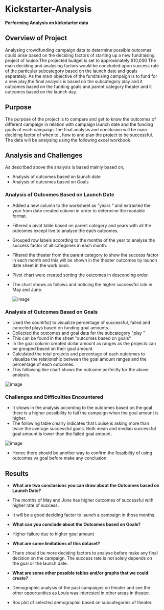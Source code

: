 # Kickstarter-Analysis
**Performing Analysis on kickstarter data**
## Overview of Project
Analysing crowdfunding campaign data to determine possible outcomes could arise based on the deciding factors of starting up a new fundraising project of louice.The projected budget is set to approximately $10,000
The main deciding and analysing factors would be concluded upon success rate of the particular subcategory based on the launch date and goals separately.
As the main objective of the fundraising campaign is to fund for a new play,the final analysis is based on the subcategory play and it outcomes based on the funding goals and parent category theater and it outcomes based on the launch day.   

## Purpose
The purpose of the project is to compare and get to know the outcomes of different campaign in relation with campaign launch date and the funding goals of each campaign.The final analysis and conclusion will be main deciding factor of when to , how to and plan the project to be successful. The data will be analysing using the following excel workbook. 

## Analysis and Challenges
As described above the analysis is based mainly based on,
- Analysis of outcomes based on launch date
- Analysis of outcomes based on Goals

### Analysis of Outcomes Based on Launch Date

- Added a new column to the worksheet as "years " and extracted the year from date created column in order to determine the readable format. 
- Filtered a pivot table based on parent category and years with all the outcomes except live to analyse the each outcomes. 
- Grouped row labels according to the months of the year to analyse the success factor of all categories in each month. 
- Filtered the theater from the parent category to show the success factor in each month and this will be shown in the theater outcomes by launch date sheet in the work book.
- Pivot chart were created sorting the outcomes in descending order. 
- The chart shows as follows and noticing the higher successful rate in May and June.
  
  ![image](https://user-images.githubusercontent.com/93173498/140600027-5974c046-6487-4844-b0b1-284895362431.png)


### Analysis of Outcomes Based on Goals
- Used the countifs() to visualize percentage of successful, failed and canceled plays based on funding goal amounts.
- Collected the outcomes and goal data for the subcategory "play " 
- This can be found in the sheet "outcomes based on goals"
- In the goal column created dollar amount as ranges as the projects can be grouped based on their goal amount. 
- Calculated the total projects and percentage of each outcomes to visualize the relationship between the goal amount ranges and the percentage of each outcomes. 
- This following line chart shows the outcome perfectly for the above analysis.

 ![image](https://user-images.githubusercontent.com/93173498/140600003-5803d221-5649-43b8-b1bb-70d08cf4b202.png)


### Challenges and Difficulties Encountered
- It shows in the analysis according to the outcomes based on the goal there is a higher possibility to fail the campaign when the goal amount is higher.
- The following table clearly indicates that Louise is asking more than twice the average successful goals. Both mean and median successful goal amount is lower than the       failed goal amount.

![image](https://user-images.githubusercontent.com/93173498/140601301-8be8cd78-1c2e-4387-9813-631a0b681cdf.png)

  
- Hence there should be another way to confirm the feasibility of using outcomes vs goal before make any conclusion. 

## Results

- **What are two conclusions you can draw about the Outcomes based on Launch Date?**
- The months of May and June has higher outcomes of successful with higher rate of success.
- It will be a good deciding factor to launch a campaign in those months.

- **What can you conclude about the Outcomes based on Goals?**
- Higher failure due to higher goal amount 

- **What are some limitations of this dataset?**
- There should be more deciding factors to analyse before make any final decision on the campaign. The success rate is not solely depends on the goal or the launch date. 

- **What are some other possible tables and/or graphs that we could create?**
- Demographic analysis of the past campaigns on theater and see the other opportunities as Louis was interested in other areas in theater. 
- Box plot of selected demographic based on subcategories of theater. 
